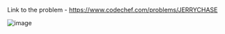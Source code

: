 Link to the problem - https://www.codechef.com/problems/JERRYCHASE


![image](https://user-images.githubusercontent.com/57552973/222212206-cec43c15-3c09-4355-b197-a253272fffff.png)
